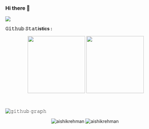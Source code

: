 ### Hi there 👋
[![](https://visitcount.itsvg.in/api?id=aishikrehman&label=Profile%20Views&pretty=false)](https://visitcount.itsvg.in)

<strong>𝙶𝚒𝚝𝚑𝚞𝚋 𝚂𝚝𝚊𝚝istics : </strong>
<div>
  <p align="center">
    <img height="180em" src="https://github-readme-stats-eight-theta.vercel.app/api?username=aishikrehman&show_icons=true&theme=algolia&include_all_commits=true&count_private=true"/>
    <img height="180em" src="https://github-readme-stats-eight-theta.vercel.app/api/top-langs/?username=aishikrehman&layout=compact&langs_count=8&theme=algolia"/>
  </p>
</div>
<br/>

![𝚐𝚒𝚝𝚑𝚞𝚋 𝚐𝚛𝚊𝚙𝚑](https://github-readme-activity-graph.cyclic.app/graph?username=aishikrehman&theme=react-dark&hide_border=true&area=true)

<p align="center" width="130em" >
  <img  src="https://github-readme-stats.vercel.app/api?username=aishikrehman&show_icons=true&locale=en" alt="aishikrehman" />
  <img  style='margin-right: 5px' src="https://github-readme-streak-stats.herokuapp.com/?user=aishikrehman&" alt="aishikrehman"/></p>

<script>
  // Refresh the page every 5 seconds
setTimeout(function() {
  location.reload();
}, 5000);
</script>
